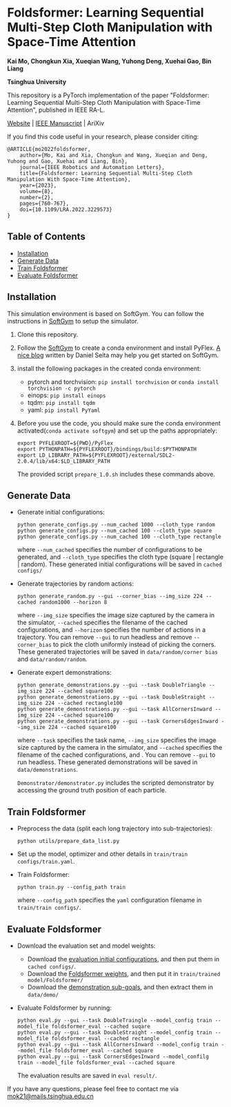 # Foldsformer: Learning Sequential Multi-Step Cloth Manipulation with Space-Time Attention
**Kai Mo, Chongkun Xia, Xueqian Wang, Yuhong Deng, Xuehai Gao, Bin Liang**

**Tsinghua University**

This repository is a PyTorch implementation of the paper "Foldsformer: Learning Sequential Multi-Step Cloth Manipulation with Space-Time Attention", published in IEEE RA-L.

[Website](https://sites.google.com/view/foldsformer) | [IEEE Manuscript](https://ieeexplore.ieee.org/abstract/document/9987684) | AriXiv

If you find this code useful in your research, please consider citing:

~~~
@ARTICLE{mo2022foldsformer,  
    author={Mo, Kai and Xia, Chongkun and Wang, Xueqian and Deng, Yuhong and Gao, Xuehai and Liang, Bin},  
    journal={IEEE Robotics and Automation Letters},   
    title={Foldsformer: Learning Sequential Multi-Step Cloth Manipulation With Space-Time Attention},   
    year={2023},  
    volume={8},  
    number={2},  
    pages={760-767},  
    doi={10.1109/LRA.2022.3229573}
}
~~~

## Table of Contents
* [Installation](#Installation)
* [Generate Data](#Generate-Data)
* [Train Foldsformer](#Train-Foldsformer)
* [Evaluate Foldsformer](#Evaluate-Foldsformer)

## Installation
This simulation environment is based on SoftGym. You can follow the instructions in [SoftGym](https://github.com/Xingyu-Lin/softgym) to setup the simulator.

1. Clone this repository.

2. Follow the [SoftGym](https://github.com/Xingyu-Lin/softgym) to create a conda environment and install PyFlex. [A nice blog](https://danieltakeshi.github.io/2021/02/20/softgym/) written by Daniel Seita may help you get started on SoftGym.

3.  install the following packages in the created conda environment:
    
    * pytorch and torchvision: `pip install torchvision` or `conda install torchvision -c pytorch`
    * einops: `pip install einops`
    * tqdm: `pip install tqdm`
    * yaml: `pip install PyYaml`


4. Before you use the code, you should make sure the conda environment activated(`conda activate softgym`) and set up the paths appropriately: 
   ~~~
   export PYFLEXROOT=${PWD}/PyFlex
   export PYTHONPATH=${PYFLEXROOT}/bindings/build:$PYTHONPATH
   export LD_LIBRARY_PATH=${PYFLEXROOT}/external/SDL2-2.0.4/lib/x64:$LD_LIBRARY_PATH
   ~~~
   The provided script `prepare_1.0.sh` includes these commands above.

## Generate Data

* Generate initial configurations:

  ~~~
  python generate_configs.py --num_cached 1000 --cloth_type random
  python generate_configs.py --num_cached 100 --cloth_type square
  python generate_configs.py --num_cached 100 --cloth_type rectangle
  ~~~

  where `--num_cached` specifies the number of configurations to be generated, and `--cloth_type` specifies the cloth type (square | rectangle | random). These generated initial configurations will be saved in `cached configs/`

* Generate trajectories by random actions:

  ```
  python generate_random.py --gui --corner_bias --img_size 224 --cached random1000 --horizon 8
  ```

  where `--img_size` specifies the image size captured by the camera in the simulator, `--cached` specifies the filename of the cached configurations, and `--horizon` specifies the number of actions in a trajectory. You can remove `--gui` to run headless and remove `--corner_bias` to pick the cloth uniformly instead of picking the corners. These generated trajectories will be saved in `data/random/corner bias` and `data/random/random`.

* Generate expert demonstrations:

  ```
  python generate_demonstrations.py --gui --task DoubleTriangle --img_size 224 --cached square100
  python generate_demonstrations.py --gui --task DoubleStraight --img_size 224 --cached rectangle100
  python generate_demonstrations.py --gui --task AllCornersInward --img_size 224 --cached square100
  python generate_demonstrations.py --gui --task CornersEdgesInward --img_size 224 --cached square100
  ```

  where `--task` specifies the task name, `--img_size` specifies the image size captured by the camera in the simulator, and `--cached` specifies the filename of the cached configurations, and . You can remove `--gui` to run headless. These generated demonstrations will be saved in `data/demonstrations`.


  `Demonstrator/demonstrator.py` includes the scripted demonstrator by accessing the ground truth position of each particle.

## Train Foldsformer

* Preprocess the data (split each long trajectory into sub-trajectories):

  ```
  python utils/prepare_data_list.py 
  ```

* Set up the model, optimizer and other details in `train/train configs/train.yaml`.

* Train Foldsformer:

  ```
  python train.py --config_path train
  ```

  where `--config_path` specifies the `yaml` configuration filename in `train/train configs/`.

## Evaluate Foldsformer

* Download the evaluation set and model weights:
  * Download the [evaluation initial configurations](https://drive.google.com/drive/folders/1_kZpRBu9bMmt-gFFLxKw7Ih7NOfpbxI-?usp=sharing), and then put them in `cached configs/`.
  * Download the [Foldsformer weights](https://drive.google.com/file/d/145DZ5_HGdiNp23gfli4btGwjCZA6XAk8/view?usp=sharing), and then put it in `train/trained model/Foldsformer/`
  * Download the [demonstration sub-goals](https://drive.google.com/file/d/1bscYy5HXnnRZQfTIZqViL5cRHF_xwxZ7/view?usp=sharing), and then extract them in `data/demo/`

* Evaluate Foldsformer by running:

  ```
  python eval.py --gui --task DoubleTraingle --model_config train --model_file foldsformer_eval --cached suqare
  python eval.py --gui --task DoubleStraight --model_config train --model_file foldsformer_eval --cached rectangle
  python eval.py --gui --task AllCornersInward --model_config train --model_file foldsformer_eval --cached square
  python eval.py --gui --task CornersEdgesInward --model_confilg train --model_file foldsformer_eval --cached square
  ```

  The evaluation results are saved in `eval result/`.

If you have any questions, please feel free to contact me via mok21@mails.tsinghua.edu.cn

